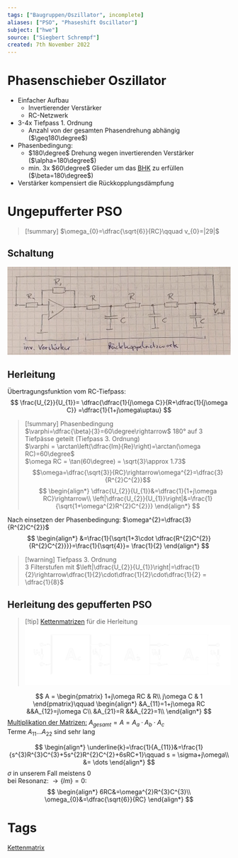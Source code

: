 ```yaml
---
tags: ["Baugruppen/Oszillator", incomplete]
aliases: ["PSO", "Phaseshift Oscillator"]
subject: ["hwe"]
source: ["Siegbert Schrempf"]
created: 7th November 2022
---
```


# Phasenschieber Oszillator

- Einfacher Aufbau
	- Invertierender Verstärker
	- RC-Netzwerk
- 3-4x Tiefpass 1. Ordnung
	- Anzahl von der gesamten Phasendrehung abhängig ($\geq180\degree$)
- Phasenbedingung:
	- $180\degree$ Drehung wegen invertierenden Verstärker ($\alpha=180\degree$)
	- min. 3x $60\degree$ Glieder um das [BHK](Barkhausen%20Kriterium.md) zu erfüllen ($\beta=180\degree$)
- Verstärker kompensiert die Rückkopplungsdämpfung

# Ungepufferter PSO

> [!summary] $\omega_{0}=\dfrac{\sqrt{6}}{RC}\qquad v_{0}=|29|$

## Schaltung

![925](assets/Pasted%20image%2020230124215050.png)

## Herleitung

Übertragungsfunktion vom RC-Tiefpass:
$$
\frac{U_{2}}{U_{1}}= \dfrac{\dfrac{1}{j\omega C}}{R+\dfrac{1}{j\omega C}} =\dfrac{1}{1+j\omega\uptau}
$$

> [!summary] Phasenbedingung  
$\varphi=\dfrac{\beta}{3}=60\degree\rightarrow$ 180° auf 3 Tiefpässe geteilt (Tiefpass 3. Ordnung)  
$\varphi = \arctan\left(\dfrac{Im}{Re}\right)=\arctan(\omega RC)=60\degree$  
$\omega RC = \tan(60\degree) = \sqrt{3}\approx 1.73$  
$$\omega=\dfrac{\sqrt{3}}{RC}\rightarrow\omega^{2}=\dfrac{3}{R^{2}C^{2}}$$
$$
\begin{align*}
\dfrac{U_{2}}{U_{1}}&=\dfrac{1}{1+j\omega RC}\rightarrow\\
\left|\dfrac{U_{2}}{U_{1}}\right|&=\frac{1}{\sqrt{1+\omega^{2}R^{2}C^{2}}}	\end{align*}
$$

Nach einsetzen der Phasenbedingung: $\omega^{2}=\dfrac{3}{R^{2}C^{2}}$	
$$
\begin{align*}
&=\frac{1}{\sqrt{1+3\cdot \dfrac{R^{2}C^{2}}{R^{2}C^{2}}}}=\frac{1}{\sqrt{4}}= \frac{1}{2}
\end{align*}
$$

> [!warning] Tiefpass 3. Ordnung  
>3 Filterstufen mit $\left|\dfrac{U_{2}}{U_{1}}\right|=\dfrac{1}{2}\rightarrow\dfrac{1}{2}\cdot\dfrac{1}{2}\cdot\dfrac{1}{2} = \dfrac{1}{8}$ 

## Herleitung des gepufferten PSO

> [!tip] [Kettenmatrizen](../Kettenmatrix.md) für die Herleitung  
> ![975](../assets/PSO-kette.png)

$$
A = \begin{pmatrix}
1+j\omega RC & R\\
j\omega C & 1
\end{pmatrix}\qquad
\begin{align*}
&A_{11}=1+j\omega RC
&&A_{12}=j\omega C\\
&A_{21}=R
&&A_{22}=1\\
\end{align*}
$$
[Multiplikation der Matrizen:](../../mathe/mathe%20(4)/Matrixrechnung.md) $A_{gesamt}=A=A_{a}\cdot A_{b}\cdot A_{c}$  
Terme $A_{11}\dots A_{22}$ sind sehr lang

$$
\begin{align*}
\underline{k}=\frac{1}{A_{11}}&=\frac{1}{s^{3}R^{3}C^{3}+5s^{2}R^{2}C^{2}+6sRC+1}\qquad s = \sigma+j\omega\\
&= \dots
\end{align*}
$$
$\sigma$ in unserem Fall meistens 0  
bei Resonanz: $\rightarrow \{Im\}=0:$
$$
\begin{align*}
6RC&=\omega^{2}R^{3}C^{3}\\
\omega_{0}&=\dfrac{\sqrt{6}}{RC}
\end{align*}
$$

# Tags

[Kettenmatrix](../Kettenmatrix.md)
